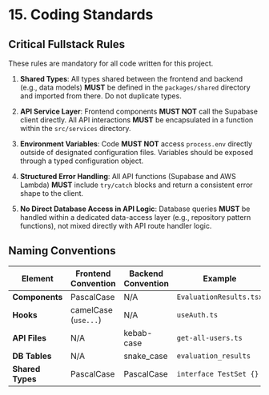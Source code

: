 # 15. Coding Standards

## Critical Fullstack Rules

These rules are mandatory for all code written for this project.

1. **Shared Types**: All types shared between the frontend and backend (e.g., data models) **MUST** be defined in the `packages/shared` directory and imported from there. Do not duplicate types.
    
2. **API Service Layer**: Frontend components **MUST NOT** call the Supabase client directly. All API interactions **MUST** be encapsulated in a function within the `src/services` directory.
    
3. **Environment Variables**: Code **MUST NOT** access `process.env` directly outside of designated configuration files. Variables should be exposed through a typed configuration object.
    
4. **Structured Error Handling**: All API functions (Supabase and AWS Lambda) **MUST** include `try/catch` blocks and return a consistent error shape to the client.
    
5. **No Direct Database Access in API Logic**: Database queries **MUST** be handled within a dedicated data-access layer (e.g., repository pattern functions), not mixed directly with API route handler logic.
    

## Naming Conventions

| Element          | Frontend Convention  | Backend Convention | Example                 |
| ---------------- | -------------------- | ------------------ | ----------------------- |
| **Components**   | PascalCase           | N/A                | `EvaluationResults.tsx` |
| **Hooks**        | camelCase (`use...`) | N/A                | `useAuth.ts`            |
| **API Files**    | N/A                  | kebab-case         | `get-all-users.ts`      |
| **DB Tables**    | N/A                  | snake_case         | `evaluation_results`    |
| **Shared Types** | PascalCase           | PascalCase         | `interface TestSet {}`  |